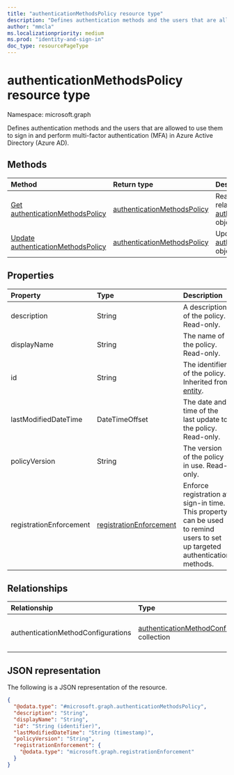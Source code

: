 ```yaml
---
title: "authenticationMethodsPolicy resource type"
description: "Defines authentication methods and the users that are allowed to use them to sign in and perform multi-factor authentication (MFA)."
author: "mmcla"
ms.localizationpriority: medium
ms.prod: "identity-and-sign-in"
doc_type: resourcePageType
---
```


# authenticationMethodsPolicy resource type

Namespace: microsoft.graph

Defines authentication methods and the users that are allowed to use them to sign in and perform multi-factor authentication (MFA) in Azure Active Directory (Azure AD).

## Methods
|Method|Return type|Description|
|:---|:---|:---|
|[Get authenticationMethodsPolicy](../api/authenticationmethodspolicy-get.md)|[authenticationMethodsPolicy](../resources/authenticationmethodspolicy.md)|Read the properties and relationships of an [authenticationMethodsPolicy](../resources/authenticationmethodspolicy.md) object.|
|[Update authenticationMethodsPolicy](../api/authenticationmethodspolicy-update.md)|[authenticationMethodsPolicy](../resources/authenticationmethodspolicy.md)|Update the properties of an [authenticationMethodsPolicy](../resources/authenticationmethodspolicy.md) object.|

## Properties
|Property|Type|Description|
|:---|:---|:---|
|description|String|A description of the policy. Read-only.|
|displayName|String|The name of the policy. Read-only.|
|id|String|The identifier of the policy. Inherited from [entity](../resources/entity.md).|
|lastModifiedDateTime|DateTimeOffset|The date and time of the last update to the policy. Read-only.|
|policyVersion|String|The version of the policy in use. Read-only.|
|registrationEnforcement|[registrationEnforcement](../resources/registrationenforcement.md)|Enforce registration at sign-in time. This property can be used to remind users to set up targeted authentication methods.|

## Relationships
|Relationship|Type|Description|
|:---|:---|:---|
|authenticationMethodConfigurations|[authenticationMethodConfiguration](../resources/authenticationmethodconfiguration.md) collection|Represents the settings for each authentication method. Automatically expanded on `GET /policies/authenticationMethodsPolicy`.|

## JSON representation
The following is a JSON representation of the resource.
<!-- {
  "blockType": "resource",
  "keyProperty": "id",
  "@odata.type": "microsoft.graph.authenticationMethodsPolicy",
  "baseType": "microsoft.graph.entity",
  "openType": false
}
-->
``` json
{
  "@odata.type": "#microsoft.graph.authenticationMethodsPolicy",
  "description": "String",
  "displayName": "String",
  "id": "String (identifier)",
  "lastModifiedDateTime": "String (timestamp)",
  "policyVersion": "String",
  "registrationEnforcement": {
    "@odata.type": "microsoft.graph.registrationEnforcement"
  } 
}
```
